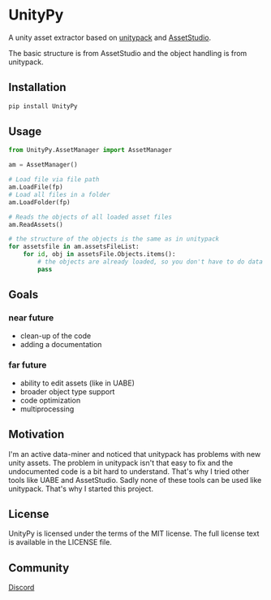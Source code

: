 # UnityPy
A unity asset extractor based on [unitypack](https://github.com/HearthSim/UnityPack) and [AssetStudio](https://github.com/Perfare/AssetStudio).

The basic structure is from AssetStudio and the object handling is from unitypack.

## Installation
```cmd
pip install UnityPy
```

## Usage
```python
from UnityPy.AssetManager import AssetManager

am = AssetManager()

# Load file via file path
am.LoadFile(fp)
# Load all files in a folder
am.LoadFolder(fp)

# Reads the objects of all loaded asset files
am.ReadAssets()

# the structure of the objects is the same as in unitypack
for assetsfile in am.assetsFileList:
    for id, obj in assetsFile.Objects.items():
        # the objects are already loaded, so you don't have to do data = obj.read()
        pass
````

## Goals
### near future
* clean-up of the code
* adding a documentation

### far future
* ability to edit assets (like in UABE)
* broader object type support
* code optimization
* multiprocessing

## Motivation
I'm an active data-miner and noticed that unitypack has problems with new unity assets.
The problem in unitypack isn't that easy to fix and the undocumented code is a bit hard to understand.
That's why I tried other tools like UABE and AssetStudio. Sadly none of these tools can be used like unitypack.
That's why I started this project.

## License
UnityPy is licensed under the terms of the MIT license. The full license text is available in the LICENSE file.

## Community
[Discord](https://discord.gg/C6txv7M)
